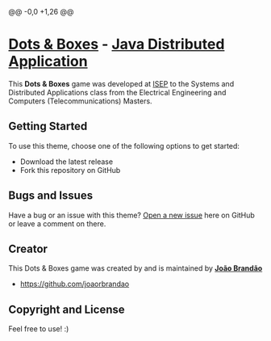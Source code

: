 @@ -0,0 +1,26 @@
# [Dots & Boxes](http://startbootstrap.com/) - [Java Distributed Application](http://startbootstrap.com/template-overviews/freelancer/)

This **Dots & Boxes** game was developed at [ISEP](https://www.isep.ipp.pt) to the Systems and Distributed Applications class from the Electrical Engineering and Computers (Telecommunications) Masters.

## Getting Started

To use this theme, choose one of the following options to get started:
* Download the latest release
* Fork this repository on GitHub

## Bugs and Issues

Have a bug or an issue with this theme? [Open a new issue](https://github.com/joaorbrandao/SADIT/issues) here on GitHub or leave a comment on there.

## Creator

This Dots & Boxes game was created by and is maintained by [**João Brandão**](https://joaorbrandao.github.io)

* https://github.com/joaorbrandao

## Copyright and License

Feel free to use! :)
